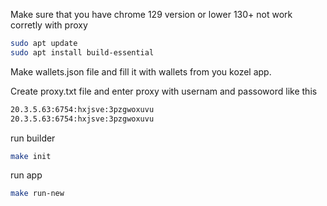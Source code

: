 Make sure that you have chrome 129 version or lower
130+ not work corretly with proxy



```bash
sudo apt update
sudo apt install build-essential
```

Make wallets.json file and fill it with wallets from you kozel app.

Create proxy.txt file and enter proxy with usernam and passoword like this

```proxy.txt
20.3.5.63:6754:hxjsve:3pzgwoxuvu
20.3.5.63:6754:hxjsve:3pzgwoxuvu
```

run builder

```bash
make init
```

run app

```bash
make run-new
```





